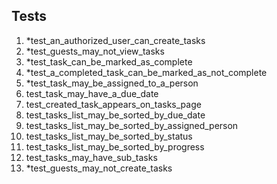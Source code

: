 ## Tests
1. *test_an_authorized_user_can_create_tasks
2. *test_guests_may_not_view_tasks
3. *test_task_can_be_marked_as_complete
4. *test_a_completed_task_can_be_marked_as_not_complete
5. *test_task_may_be_assigned_to_a_person
6. test_task_may_have_a_due_date
7. test_created_task_appears_on_tasks_page
8. test_tasks_list_may_be_sorted_by_due_date
9. test_tasks_list_may_be_sorted_by_assigned_person
10. test_tasks_list_may_be_sorted_by_status
11. test_tasks_list_may_be_sorted_by_progress
12. test_tasks_may_have_sub_tasks
13. *test_guests_may_not_create_tasks